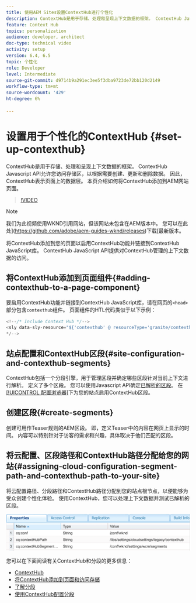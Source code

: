 ```yaml
---
title: 使用AEM Sites设置ContextHub进行个性化
description: ContextHub是用于存储、处理和呈现上下文数据的框架。 ContextHub Javascript API允许您访问存储区，以根据需要创建、更新和删除数据。 因此， ContextHub表示页面上的数据层。 本页介绍如何将ContextHub添加到AEM网站页面。
feature: Context Hub
topics: personalization
audience: developer, architect
doc-type: technical video
activity: setup
version: 6.4, 6.5
topic: 个性化
role: Developer
level: Intermediate
source-git-commit: d9714b9a291ec3ee5f3dba9723de72bb120d2149
workflow-type: tm+mt
source-wordcount: '429'
ht-degree: 6%

---
```



# 设置用于个性化的ContextHub {#set-up-contexthub}

ContextHub是用于存储、处理和呈现上下文数据的框架。 ContextHub Javascript API允许您访问存储区，以根据需要创建、更新和删除数据。 因此， ContextHub表示页面上的数据层。 本页介绍如何将ContextHub添加到AEM网站页面。

>[!VIDEO](https://video.tv.adobe.com/v/23765/?quality=9&learn=on)

>[!NOTE]
>
>我们为此视频使用WKND引用网站，但该网站未包含在AEM版本中。 您可以在此处](https://github.com/adobe/aem-guides-wknd/releases)下载[最新版本。

将ContextHub添加到您的页面以启用ContextHub功能并链接到ContextHub JavaScript库。 ContextHub JavaScript API提供对ContextHub管理的上下文数据的访问。

## 将ContextHub添加到页面组件{#adding-contexthub-to-a-page-component}

要启用ContextHub功能并链接到ContextHub JavaScript库，请在网页的`<head>`部分包含`contexthub`组件。 页面组件的HTL代码类似于以下示例：

```java
<!--/* Include Context Hub */-->
<sly data-sly-resource="${'contexthub' @ resourceType='granite/contexthub/components/contexthub'}"/>
*/-->
```

## 站点配置和ContextHub区段{#site-configuration-and-contexthub-segments}

ContextHub包括一个分段引擎，用于管理区段并确定哪些区段针对当前上下文进行解析。 定义了多个区段。 您可以使用Javascript API确定[已解析的区段](https://helpx.adobe.com/experience-manager/6-5/sites/developing/using/ch-adding.html#DeterminingResolvedContextHubSegments)。 在[[!UICONTROL 配置浏览器]](https://docs.adobe.com/content/help/en/experience-manager-cloud-service/implementing/developing/configurations.html)下为您的站点启用ContextHub区段。

## 创建区段{#create-segments}

创建可用作Teaser规则的AEM区段。 即，定义Teaser中的内容在网页上显示的时间。 内容可以特别针对于访客的需求和兴趣，具体取决于他们匹配的区段。

## 将云配置、区段路径和ContextHub路径分配给您的网站{#assigning-cloud-configuration-segment-path-and-contexthub-path-to-your-site}

将云配置路径、分段路径和ContextHub路径分配到您的站点根节点，以便能够为受众创建个性化体验。 使用ContextHub，您可以处理上下文数据并测试已解析的区段。

![CRXDE Lite](assets/crx-de-properties.png)

您可以在下面阅读有关ContextHub和分段的更多信息：

* [ContextHub](https://helpx.adobe.com/experience-manager/6-5/sites/developing/using/contexthub.html)
* [将ContextHub添加到页面和访问存储](https://helpx.adobe.com/experience-manager/6-5/sites/developing/using/ch-adding.html)
* [了解分段](https://helpx.adobe.com/experience-manager/6-5/sites/classic-ui-authoring/using/classic-personalization-campaigns-segmentation.html)
* [使用ContextHub配置分段](https://helpx.adobe.com/experience-manager/6-5/sites/administering/using/segmentation.html)
